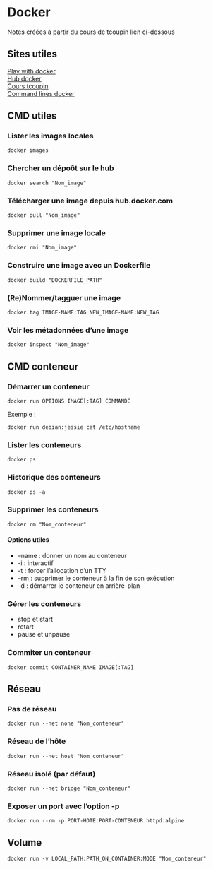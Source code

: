 # Docker 

Notes créées à partir du cours de tcoupin lien ci-dessous

## Sites utiles 
[Play with docker](http://play-with-docker.com)  
[Hub docker](https://hub.docker.com/)  
[Cours tcoupin](https://tcoupin.github.io/presentations/docker-intro)  
[Command lines docker](https://docs.docker.com/engine/reference/commandline/docker/)  

## CMD utiles

### Lister les images locales
```
docker images
```

### Chercher un dépoôt sur le hub
```
docker search "Nom_image"
```

### Télécharger une image depuis hub.docker.com
```
docker pull "Nom_image"
```

### Supprimer une image locale
```
docker rmi "Nom_image"
```

### Construire une image avec un Dockerfile
```
docker build "DOCKERFILE_PATH"
```

### (Re)Nommer/tagguer une image
```
docker tag IMAGE-NAME:TAG NEW_IMAGE-NAME:NEW_TAG
```

### Voir les métadonnées d’une image
```
docker inspect "Nom_image"
```

## CMD conteneur

### Démarrer un conteneur
```
docker run OPTIONS IMAGE[:TAG] COMMANDE
```

Exemple : 
```
docker run debian:jessie cat /etc/hostname
```

### Lister les conteneurs
```
docker ps
```

### Historique des conteneurs
```
docker ps -a
```

### Supprimer les conteneurs
```
docker rm "Nom_conteneur"
```

#### Options utiles
* –name : donner un nom au conteneur  
* -i : interactif  
* -t : forcer l’allocation d’un TTY  
* –rm : supprimer le conteneur à la fin de son exécution  
* -d : démarrer le conteneur en arrière-plan  

### Gérer les conteneurs
* stop et start  
* retart  
* pause et unpause  

### Commiter un conteneur
```
docker commit CONTAINER_NAME IMAGE[:TAG]
```

## Réseau

### Pas de réseau
```
docker run --net none "Nom_conteneur"
```

### Réseau de l’hôte
```
docker run --net host "Nom_conteneur"
```

### Réseau isolé (par défaut)
```
docker run --net bridge "Nom_conteneur"
```

### Exposer un port avec l’option -p
```
docker run --rm -p PORT-HOTE:PORT-CONTENEUR httpd:alpine
```

## Volume
```
docker run -v LOCAL_PATH:PATH_ON_CONTAINER:MODE "Nom_conteneur"
```

